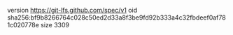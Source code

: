 version https://git-lfs.github.com/spec/v1
oid sha256:bf9b8266764c028c50ed2d33a8f3be9fd92b333a4c32fbdeef0af781c020778e
size 3309
